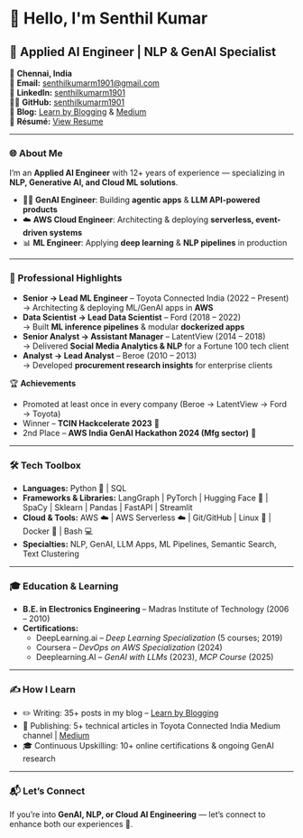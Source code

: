 # 👋 Hello, I'm Senthil Kumar  

## 🚀 Applied AI Engineer | NLP & GenAI Specialist  

📍 **Chennai, India**  
📧 **Email:** [senthilkumarm1901@gmail.com](mailto:senthilkumarm1901@gmail.com)  
🔗 **LinkedIn:** [senthilkumarm1901](https://www.linkedin.com/in/senthilkumarm1901/)  
👨‍💻 **GitHub:** [senthilkumarm1901](https://github.com/senthilkumarm1901)  
📝 **Blog:** [Learn by Blogging](https://senthilkumarm1901.github.io/learn_by_blogging/)  & [Medium](https://medium.com/@senthilkumar.m1901) <br>
📜 **Résumé:** [View Resume](https://senthilkumarm1901.github.io/myResume/)  

---

### 🌐 About Me  
I’m an **Applied AI Engineer** with 12+ years of experience — specializing in **NLP, Generative AI, and Cloud ML solutions**.  
- 🧑‍💻 **GenAI Engineer**: Building **agentic apps** & **LLM API-powered products**  
- ☁️ **AWS Cloud Engineer**: Architecting & deploying **serverless, event-driven systems**  
- 📊 **ML Engineer**: Applying **deep learning** & **NLP pipelines** in production  

---

### 🌟 Professional Highlights  
- **Senior → Lead ML Engineer** – Toyota Connected India (2022 – Present)  
   → Architecting & deploying ML/GenAI apps in **AWS**  
- **Data Scientist → Lead Data Scientist** – Ford (2018 – 2022)  
   → Built **ML inference pipelines** & modular **dockerized apps**  
- **Senior Analyst → Assistant Manager** – LatentView (2014 – 2018)  
   → Delivered **Social Media Analytics & NLP** for a Fortune 100 tech client  
- **Analyst → Lead Analyst** – Beroe (2010 – 2013)  
   → Developed **procurement research insights** for enterprise clients  

🏆 **Achievements**  
- Promoted at least once in every company (Beroe → LatentView → Ford → Toyota)  
- Winner – **TCIN Hackcelerate 2023** 🥇  
- 2nd Place – **AWS India GenAI Hackathon 2024 (Mfg sector)** 🥈  

---

### 🛠️ Tech Toolbox  
- **Languages:** Python 🐍 | SQL  
- **Frameworks & Libraries:** LangGraph | PyTorch  | Hugging Face 🤗 | SpaCy | Sklearn | Pandas | FastAPI | Streamlit  
- **Cloud & Tools:** AWS ☁️ | AWS Serverless ☁️  | Git/GitHub | Linux 🐧  | Docker 🐳 | Bash 💻
- **Specialties:** NLP, GenAI, LLM Apps, ML Pipelines, Semantic Search, Text Clustering  

---

### 🎓 Education & Learning  
- **B.E. in Electronics Engineering** – Madras Institute of Technology (2006 – 2010)  
- **Certifications:**  
  - DeepLearning.ai – *Deep Learning Specialization* (5 courses; 2019)   
  - Coursera – *DevOps on AWS Specialization* (2024)  
  - Deeplearning.AI – *GenAI with LLMs* (2023), *MCP Course* (2025)  

---

### ✍️ How I Learn  
- ✏️ Writing: 35+ posts in my blog – [Learn by Blogging](https://senthilkumarm1901.github.io/learn_by_blogging/)  
- 📰 Publishing: 5+ technical articles in Toyota Connected India Medium channel  | [Medium](https://medium.com/@senthilkumar.m1901)
- 🎓 Continuous Upskilling: 10+ online certifications & ongoing GenAI research  

---

### 📬 Let’s Connect  
If you’re into **GenAI, NLP, or Cloud AI Engineering** — let’s connect to enhance both our experiences 🚀.  


